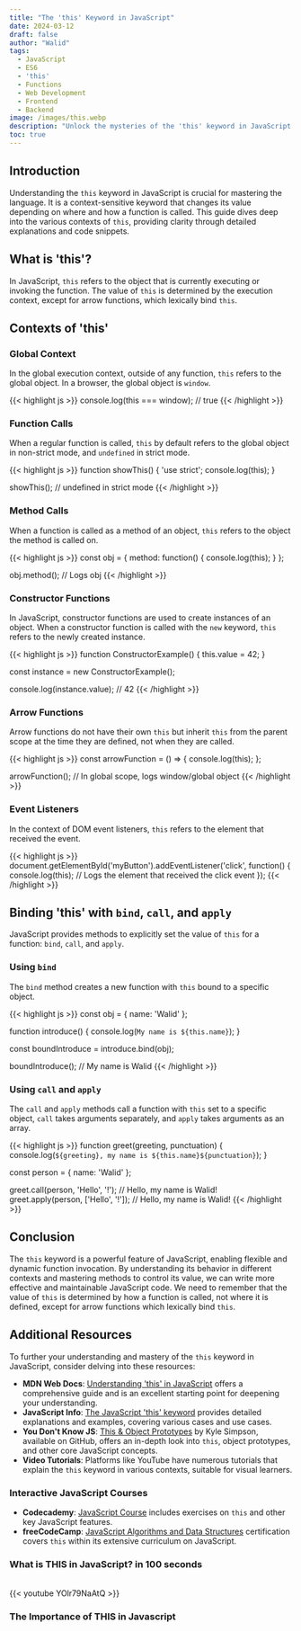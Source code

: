 ```yaml
---
title: "The 'this' Keyword in JavaScript"
date: 2024-03-12
draft: false
author: "Walid"
tags:
  - JavaScript
  - ES6
  - 'this'
  - Functions
  - Web Development
  - Frontend
  - Backend
image: /images/this.webp
description: "Unlock the mysteries of the 'this' keyword in JavaScript with our in-depth guide, featuring detailed explanations and abundant code examples."
toc: true
---
```


## Introduction

Understanding the `this` keyword in JavaScript is crucial for mastering the language. It is a context-sensitive keyword that changes its value depending on where and how a function is called. This guide dives deep into the various contexts of `this`, providing clarity through detailed explanations and code snippets.

## What is 'this'?

In JavaScript, `this` refers to the object that is currently executing or invoking the function. The value of `this` is determined by the execution context, except for arrow functions, which lexically bind `this`.

## Contexts of 'this'

### Global Context

In the global execution context, outside of any function, `this` refers to the global object. In a browser, the global object is `window`.

{{< highlight js >}}
console.log(this === window); // true
{{< /highlight >}}

### Function Calls

When a regular function is called, `this` by default refers to the global object in non-strict mode, and `undefined` in strict mode.

{{< highlight js >}}
function showThis() {
  'use strict';
  console.log(this);
}

showThis(); // undefined in strict mode
{{< /highlight >}}

### Method Calls

When a function is called as a method of an object, `this` refers to the object the method is called on.

{{< highlight js >}}
const obj = {
  method: function() {
    console.log(this);
  }
};

obj.method(); // Logs obj
{{< /highlight >}}

### Constructor Functions

In JavaScript, constructor functions are used to create instances of an object. When a constructor function is called with the `new` keyword, `this` refers to the newly created instance.

{{< highlight js >}}
function ConstructorExample() {
  this.value = 42;
}

const instance = new ConstructorExample();

console.log(instance.value); // 42
{{< /highlight >}}

### Arrow Functions

Arrow functions do not have their own `this` but inherit `this` from the parent scope at the time they are defined, not when they are called.

{{< highlight js >}}
const arrowFunction = () => {
  console.log(this);
};

arrowFunction(); // In global scope, logs window/global object
{{< /highlight >}}

### Event Listeners

In the context of DOM event listeners, `this` refers to the element that received the event.

{{< highlight js >}}
document.getElementById('myButton').addEventListener('click', function() {
  console.log(this); // Logs the element that received the click event
});
{{< /highlight >}}

## Binding 'this' with `bind`, `call`, and `apply`

JavaScript provides methods to explicitly set the value of `this` for a function: `bind`, `call`, and `apply`.

### Using `bind`

The `bind` method creates a new function with `this` bound to a specific object.

{{< highlight js >}}
const obj = { name: 'Walid' };

function introduce() {
  console.log(`My name is ${this.name}`);
}

const boundIntroduce = introduce.bind(obj);

boundIntroduce(); // My name is Walid
{{< /highlight >}}

### Using `call` and `apply`

The `call` and `apply` methods call a function with `this` set to a specific object, `call` takes arguments separately, and `apply` takes arguments as an array.

{{< highlight js >}}
function greet(greeting, punctuation) {
  console.log(`${greeting}, my name is ${this.name}${punctuation}`);
}

const person = { name: 'Walid' };

greet.call(person, 'Hello', '!'); // Hello, my name is Walid!
greet.apply(person, ['Hello', '!']); // Hello, my name is Walid!
{{< /highlight >}}

## Conclusion

The `this` keyword is a powerful feature of JavaScript, enabling flexible and dynamic function invocation. By understanding its behavior in different contexts and mastering methods to control its value, we can write more effective and maintainable JavaScript code. We need to remember that the value of `this` is determined by how a function is called, not where it is defined, except for arrow functions which lexically bind `this`.

## Additional Resources

To further your understanding and mastery of the `this` keyword in JavaScript, consider delving into these resources:

- **MDN Web Docs**: [Understanding 'this' in JavaScript](https://developer.mozilla.org/en-US/docs/Web/JavaScript/Reference/Operators/this) offers a comprehensive guide and is an excellent starting point for deepening your understanding.
- **JavaScript Info**: [The JavaScript 'this' keyword](https://javascript.info/bind) provides detailed explanations and examples, covering various cases and use cases.
- **You Don't Know JS**: [This & Object Prototypes](https://github.com/getify/You-Dont-Know-JS/blob/2nd-ed/this-object-prototypes/README.md) by Kyle Simpson, available on GitHub, offers an in-depth look into `this`, object prototypes, and other core JavaScript concepts.
- **Video Tutorials**: Platforms like YouTube have numerous tutorials that explain the `this` keyword in various contexts, suitable for visual learners.

### Interactive JavaScript Courses

- **Codecademy**: [JavaScript Course](https://www.codecademy.com/learn/introduction-to-javascript) includes exercises on `this` and other key JavaScript features.
- **freeCodeCamp**: [JavaScript Algorithms and Data Structures](https://www.freecodecamp.org/learn/javascript-algorithms-and-data-structures/) certification covers `this` within its extensive curriculum on JavaScript.

### What is THIS in JavaScript? in 100 seconds

<br>
{{< youtube YOlr79NaAtQ >}}
<br>

### The Importance of THIS in Javascript
